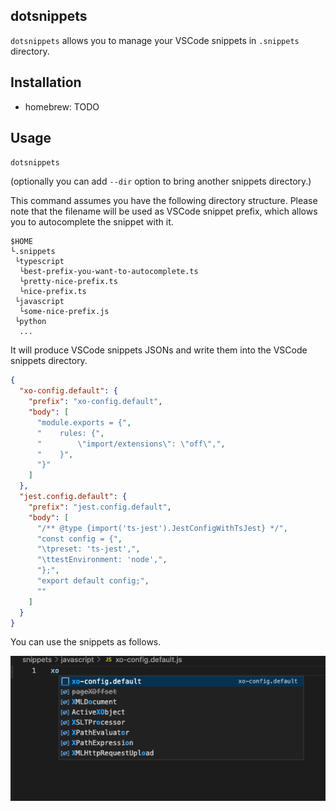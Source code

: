 dotsnippets
---

`dotsnippets` allows you to manage your VSCode snippets in `.snippets` directory.

## Installation

* homebrew: TODO

## Usage

`dotsnippets`

(optionally you can add `--dir` option to bring another snippets directory.)

This command assumes you have the following directory structure. Please note that the filename will be used as VSCode snippet prefix, which allows you to autocomplete the snippet with it.

```
$HOME
└.snippets
 └typescript
  └best-prefix-you-want-to-autocomplete.ts
  └pretty-nice-prefix.ts
  └nice-prefix.ts
 └javascript
  └some-nice-prefix.js
 └python
  ...
```

It will produce VSCode snippets JSONs and write them into the VSCode snippets directory.

```json
{
  "xo-config.default": {
    "prefix": "xo-config.default",
    "body": [
      "module.exports = {",
      "    rules: {",
      "        \"import/extensions\": \"off\",",
      "    }",
      "}"
    ]
  },
  "jest.config.default": {
    "prefix": "jest.config.default",
    "body": [
      "/** @type {import('ts-jest').JestConfigWithTsJest} */",
      "const config = {",
      "\tpreset: 'ts-jest',",
      "\ttestEnvironment: 'node',",
      "};",
      "export default config;",
      ""
    ]
  }
}
```

You can use the snippets as follows.

![](https://raw.githubusercontent.com/kaiinui/dotsnippets/main/public/readme-snippet.png)